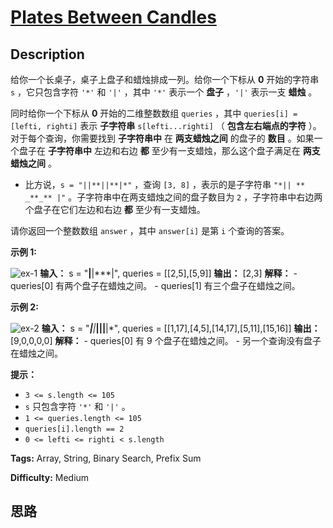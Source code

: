 # [Plates Between Candles][title]

## Description

给你一个长桌子，桌子上盘子和蜡烛排成一列。给你一个下标从 **0**  开始的字符串 `s` ，它只包含字符 `'*'` 和 `'|'` ，其中 `'*'`
表示一个 **盘子**  ，`'|'` 表示一支  **蜡烛**  。

同时给你一个下标从 **0**  开始的二维整数数组 `queries` ，其中 `queries[i] = [lefti, righti]` 表示
**子字符串**  `s[lefti...righti]` （ **包含左右端点的字符** ）。对于每个查询，你需要找到 **子字符串中**  在
**两支蜡烛之间**  的盘子的 **数目**  。如果一个盘子在 **子字符串中**  左边和右边 **都**  至少有一支蜡烛，那么这个盘子满足在
**两支蜡烛之间**  。

  * 比方说，`s = "||**||**|*"` ，查询 `[3, 8]` ，表示的是子字符串 `"*|| ** _**_** |"` 。子字符串中在两支蜡烛之间的盘子数目为 `2` ，子字符串中右边两个盘子在它们左边和右边 **都** 至少有一支蜡烛。

请你返回一个整数数组 `answer` ，其中 `answer[i]` 是第 `i` 个查询的答案。



**示例 1:**

![ex-1](https://assets.leetcode.com/uploads/2021/10/04/ex-1.png)
            **输入：** s = "**|**|***|", queries = [[2,5],[5,9]]    **输出：** [2,3]    **解释：**    - queries[0] 有两个盘子在蜡烛之间。    - queries[1] 有三个盘子在蜡烛之间。    

**示例 2:**

![ex-2](https://assets.leetcode.com/uploads/2021/10/04/ex-2.png)
            **输入：** s = "***|**|*****|**||**|*", queries = [[1,17],[4,5],[14,17],[5,11],[15,16]]    **输出：** [9,0,0,0,0]    **解释：**    - queries[0] 有 9 个盘子在蜡烛之间。    - 另一个查询没有盘子在蜡烛之间。    



**提示：**

  * `3 <= s.length <= 105`
  * `s` 只包含字符 `'*'` 和 `'|'` 。
  * `1 <= queries.length <= 105`
  * `queries[i].length == 2`
  * `0 <= lefti <= righti < s.length`


**Tags:** Array, String, Binary Search, Prefix Sum

**Difficulty:** Medium

## 思路

[title]: https://leetcode-cn.com/problems/plates-between-candles
